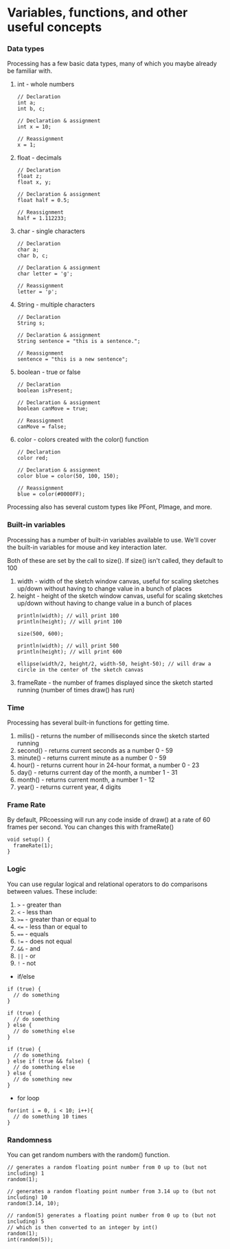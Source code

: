 # Variables, functions, and other useful concepts

### Data types

Processing has a few basic data types, many of which you maybe already be familiar with.

1. int - whole numbers
    ```
    // Declaration
    int a;
    int b, c;
    
    // Declaration & assignment
    int x = 10;
    
    // Reassignment
    x = 1;
    ```
1. float - decimals
    ```
    // Declaration
    float z;
    float x, y;
    
    // Declaration & assignment
    float half = 0.5;
    
    // Reassignment
    half = 1.112233;
    ```
1. char - single characters
    ```
    // Declaration
    char a;
    char b, c;
    
    // Declaration & assignment
    char letter = 'g';
    
    // Reassignment
    letter = 'p';
    ```
1. String - multiple characters
    ```
    // Declaration
    String s;
    
    // Declaration & assignment
    String sentence = "this is a sentence.";
    
    // Reassignment
    sentence = "this is a new sentence";
    ```
1. boolean - true or false
    ```
    // Declaration
    boolean isPresent;
    
    // Declaration & assignment
    boolean canMove = true;
    
    // Reassignment
    canMove = false;
    ```
1. color - colors created with the color() function
    ```
    // Declaration
    color red;
    
    // Declaration & assignment
    color blue = color(50, 100, 150);
    
    // Reassignment
    blue = color(#0000FF);
    ```
Processing also has several custom types like PFont, PImage, and more. 

### Built-in variables

Processing has a number of built-in variables available to use. We'll cover the built-in variables for mouse and key interaction later. 

Both of these are set by the call to size(). If size() isn't called, they default to 100
1. width - width of the sketch window canvas, useful for scaling sketches up/down without having to change value in a bunch of places
1. height - height of the sketch window canvas, useful for scaling sketches up/down without having to change value in a bunch of places
   ```
   println(width); // will print 100
   println(height); // will print 100
   
   size(500, 600);
   
   println(width); // will print 500
   println(height); // will print 600
   
   ellipse(width/2, height/2, width-50, height-50); // will draw a circle in the center of the sketch canvas
   ```
1. frameRate - the number of frames displayed since the sketch started running (number of times draw() has run)

### Time

Processing has several built-in functions for getting time. 

1. milis() - returns the number of milliseconds since the sketch started running
1. second() - returns current seconds as a number 0 - 59
1. minute() - returns current minute as a number 0 - 59
1. hour() - returns current hour in 24-hour format, a number 0 - 23
1. day() - returns current day of the month, a number 1 - 31
1. month() - returns current month, a number 1 - 12
1. year() - returns current year, 4 digits

### Frame Rate

By default, PRcoessing will run any code inside of draw() at a rate of 60 frames per second. You can changes this with frameRate()
```
void setup() {
  frameRate(1);
}
```

### Logic

You can use regular logical and relational operators to do comparisons between values. These include:

1. `>` - greater than 
1. `<` - less than
1. `>=` - greater than or equal to
1. `<=` - less than or equal to
1. `==` - equals
1. `!=` - does not equal
1. `&&`  - and
1. `||` - or
1. `!` - not

* if/else
```
if (true) {
  // do something
}

if (true) {
  // do something
} else {
  // do something else
}

if (true) {
  // do something
} else if (true && false) {
  // do something else
} else {
  // do something new
}
```

* for loop
```
for(int i = 0, i < 10; i++){
  // do something 10 times
}
```

### Randomness

You can get random numbers with the random() function.
```
// generates a random floating point number from 0 up to (but not including) 1
random(1);

// generates a random floating point number from 3.14 up to (but not including) 10
random(3.14, 10);

// random(5) generates a floating point number from 0 up to (but not including) 5
// which is then converted to an integer by int()
random(1);
int(random(5));
```
